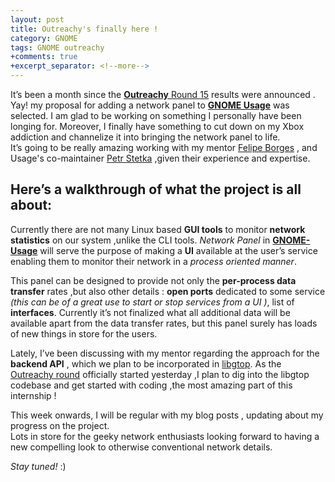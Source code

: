```yaml
---
layout: post
title: Outreachy's finally here ! 
category: GNOME
tags: GNOME outreachy
+comments: true
+excerpt_separator: <!--more-->
---
```

It’s been a month since the [__Outreachy__ Round 15](https://www.outreachy.org/) results were announced . Yay! my proposal for adding a network panel to [__GNOME Usage__](https://wiki.gnome.org/Apps/Usage) was selected.
I am glad to be working on something I personally have been longing for. Moreover, I finally have something to cut down on my  Xbox addiction and channelize it into bringing the network panel to life.   
It’s going to be really amazing working with my mentor [Felipe Borges](https://wiki.gnome.org/FelipeBorges) , and Usage's co-maintainer [Petr Stetka](https://wiki.gnome.org/PetrStetka) ,given their experience and expertise.
<!--more-->

## Here’s a walkthrough of what the project is all about:

Currently there are not many Linux based __GUI tools__ to monitor __network statistics__ on our system ,unlike the CLI tools. *Network Panel* in [__GNOME-Usage__](https://wiki.gnome.org/Apps/Usage) will serve the purpose of making a __UI__ available at the user’s service enabling them to monitor their network in a *process oriented manner*.

This panel can be designed to provide not only the __per-process data transfer__ rates ,but also other details : __open ports__ dedicated to some service *(this can be of a great use to start or stop services from a UI )*, list of __interfaces__. Currently it’s not finalized what all additional data will be available apart from the data transfer rates, but this panel surely has loads of new things in store for the users.

Lately, I’ve been  discussing with my mentor regarding the approach for the __backend API__ , which we plan to be incorporated in [libgtop](https://github.com/GNOME/libgtop). As the [Outreachy round](https://www.outreachy.org/) officially started yesterday ,I plan to dig into the libgtop codebase and get started with coding ,the most amazing part of this internship !

This week onwards, I will be regular with my blog posts , updating about my progress on the project.  
Lots in store for the geeky network enthusiasts looking forward to having a new compelling  look to otherwise conventional network details.

*Stay tuned!* :)





